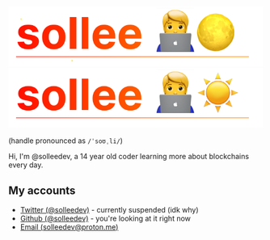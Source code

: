 ![Sollee](./assets/20221011_172709_name_header_darksollee.svg#gh-dark-mode-only)
![Sollee](./assets/20221011_172709_name_headersollee.svg#gh-light-mode-only)


(handle pronounced as `/ˈsoʊˌli/`)

Hi, I'm @solleedev, a 14 year old coder learning more about blockchains every day.

## My accounts

- [Twitter (@solleedev)](https://twitter.com/solleedev) - currently suspended (idk why)
- [Github (@solleedev)](https://github.com/solleedev) - you're looking at it right now
- [Email (solleedev@proton.me)](mailto://solleedev@proton.me)
